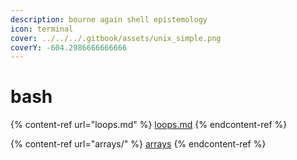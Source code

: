 ```yaml
---
description: bourne again shell epistemology
icon: terminal
cover: ../../../.gitbook/assets/unix_simple.png
coverY: -604.2986666666666
---
```


# bash

{% content-ref url="loops.md" %}
[loops.md](loops.md)
{% endcontent-ref %}

{% content-ref url="arrays/" %}
[arrays](arrays/)
{% endcontent-ref %}

